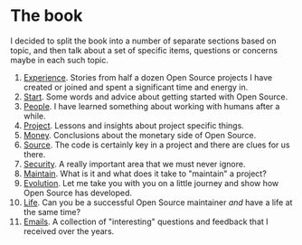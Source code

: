 # The book

I decided to split the book into a number of separate sections based on topic,
and then talk about a set of specific items, questions or concerns maybe in
each such topic.

1. [Experience](../experience.md). Stories from half a dozen Open Source
   projects I have created or joined and spent a significant time and energy
   in.
2. [Start](../start.md). Some words and advice about getting started with Open Source.
3. [People](../people.md). I have learned something about working with humans after a while.
4. [Project](../project.md). Lessons and insights about project specific things.
5. [Money](../money.md). Conclusions about the monetary side of Open Source.
6. [Source](../code.md). The code is certainly key in a project and there are clues for us there.
7. [Security](../security.md). A really important area that we must never ignore.
8. [Maintain](../maintain.md). What is it and what does it take to "maintain" a project?
9. [Evolution](../evolution.md). Let me take you with you on a little journey and show how Open
   Source has developed.
10. [Life](../life.md). Can you be a successful Open Source maintainer *and* have a life at
    the same time?
11. [Emails](../emails.md). A collection of "interesting" questions and feedback that I received
    over the years.
